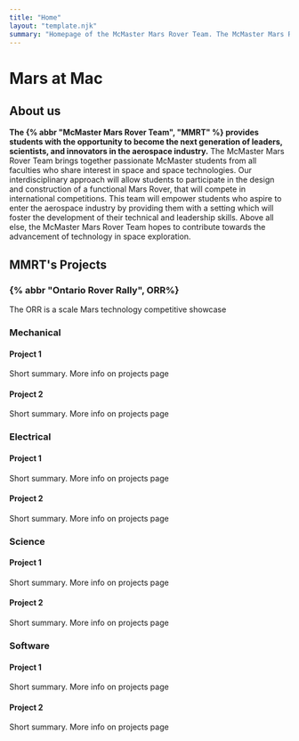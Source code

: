 ```yaml
---
title: "Home"
layout: "template.njk"
summary: "Homepage of the McMaster Mars Rover Team. The McMaster Mars Rover Team provides students with the opportunity to become the next generation of leaders, scientists, and innovators in the aerospace industry"
---
```


Mars at Mac
===========

About us
--------
**The {% abbr "McMaster Mars Rover Team", "MMRT" %} provides students with the opportunity to become the next generation of leaders, scientists, and innovators in the aerospace industry.** The McMaster Mars Rover Team brings together passionate McMaster students from all faculties who share interest in space and space technologies. Our interdisciplinary approach will allow students to participate in the design and construction of a functional Mars Rover, that will compete in international competitions. This team will empower students who aspire to enter the aerospace industry by providing them with a setting which will foster the development of their technical and leadership skills. Above all else, the McMaster Mars Rover Team hopes to contribute towards the advancement of technology in space exploration.

## MMRT's Projects
### {% abbr "Ontario Rover Rally", ORR%}
The ORR is a scale Mars technology competitive showcase

### Mechanical
#### Project 1
Short summary. More info on projects page

#### Project 2
Short summary. More info on projects page

### Electrical
#### Project 1
Short summary. More info on projects page

#### Project 2
Short summary. More info on projects page

### Science
#### Project 1
Short summary. More info on projects page

#### Project 2
Short summary. More info on projects page

### Software
#### Project 1
Short summary. More info on projects page

#### Project 2
Short summary. More info on projects page
